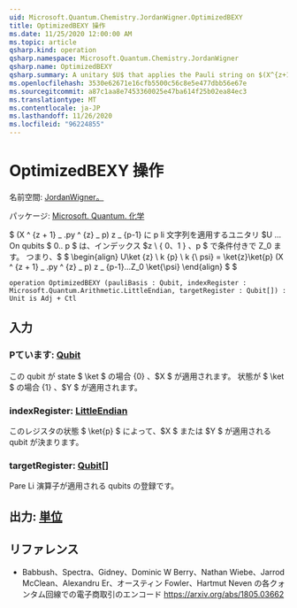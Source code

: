 ```yaml
---
uid: Microsoft.Quantum.Chemistry.JordanWigner.OptimizedBEXY
title: OptimizedBEXY 操作
ms.date: 11/25/2020 12:00:00 AM
ms.topic: article
qsharp.kind: operation
qsharp.namespace: Microsoft.Quantum.Chemistry.JordanWigner
qsharp.name: OptimizedBEXY
qsharp.summary: A unitary $U$ that applies the Pauli string on $(X^{z+1}\_pY^{z}\_p)Z\_{p-1}...Z_0$ on qubits $0..p$ conditioned on an index $z\in\{0,1\}$ and $p$. That is, $$ \begin{align} U\ket{z}\ket{p}\ket{\psi} = \ket{z}\ket{p}(X^{z+1}\_pY^{z}\_p)Z\_{p-1}...Z_0\ket{\psi} \end{align} $$
ms.openlocfilehash: 3530e62671e16cfb5500c56c8e5e477dbb56e67e
ms.sourcegitcommit: a87c1aa8e7453360025e47ba614f25b02ea84ec3
ms.translationtype: MT
ms.contentlocale: ja-JP
ms.lasthandoff: 11/26/2020
ms.locfileid: "96224855"
---
```

# <a name="optimizedbexy-operation"></a>OptimizedBEXY 操作

名前空間: [JordanWigner。](xref:Microsoft.Quantum.Chemistry.JordanWigner)

パッケージ: [Microsoft. Quantum. 化学](https://nuget.org/packages/Microsoft.Quantum.Chemistry)


$ (X ^ {z + 1} \_ .py ^ {z} \_ p) z \_ {p-1} に p li 文字列を適用するユニタリ $U $...$ On qubits $ 0.. p $ は、インデックス $z \ \{ 0、1 \} $、$p $ で条件付きで Z_0 ます。 つまり、$ $ \begin{align} U\ket {z} \ k {p} \ k {\ psi} = \ket{z}\ket{p} (X ^ {z + 1} \_ .py ^ {z} \_ p) z \_ {p-1}...Z_0 \ket{\psi} \end{align} $ $

```qsharp
operation OptimizedBEXY (pauliBasis : Qubit, indexRegister : Microsoft.Quantum.Arithmetic.LittleEndian, targetRegister : Qubit[]) : Unit is Adj + Ctl
```


## <a name="input"></a>入力

### <a name="paulibasis--qubit"></a>Pています: [Qubit](xref:microsoft.quantum.lang-ref.qubit)

この qubit が state $ \ket $ の場合 {0} 、$X $ が適用されます。 状態が $ \ket $ の場合 {1} 、$Y $ が適用されます。


### <a name="indexregister--littleendian"></a>indexRegister: [LittleEndian](xref:Microsoft.Quantum.Arithmetic.LittleEndian)

このレジスタの状態 $ \ket{p} $ によって、$X $ または $Y $ が適用される qubit が決まります。


### <a name="targetregister--qubit"></a>targetRegister: [Qubit](xref:microsoft.quantum.lang-ref.qubit)[]

Pare Li 演算子が適用される qubits の登録です。



## <a name="output--unit"></a>出力: [単位](xref:microsoft.quantum.lang-ref.unit)



## <a name="references"></a>リファレンス

- Babbush、Spectra、Gidney、Dominic W Berry、Nathan Wiebe、Jarrod McClean、Alexandru Er、オースティン Fowler、Hartmut Neven の各クォンタム回線での電子商取引のエンコード https://arxiv.org/abs/1805.03662